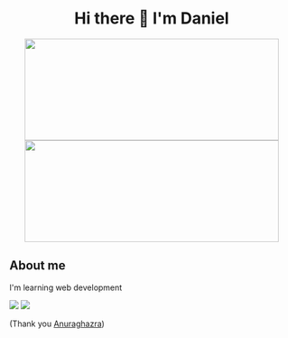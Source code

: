 <h1 align="center">Hi there 👋 I'm Daniel</h1>

<p align="center">
 
  <img height="180em" src="https://github-readme-stats.vercel.app/api?username=luis-dt&show_icons=true&hide_border=true&&count_private=true&include_all_commits=true&theme=tokyonight&hide_stars=false" width = 450 />
   <img height="180em" src = "https://github-readme-streak-stats.herokuapp.com?user=luis-dt&theme=dark&hide_border=true" width = 450>
</p>
 
 
 ## About me
 I'm learning web development
 
<img src="https://github-readme-stats.vercel.app/api/top-langs/?username=luis-dt&layout=compact&theme=tokyonight&hide_border=true&card_width=450" />

<img src="https://github-readme-stats.vercel.app/api/wakatime?username=ltisoy&theme=cobalt&hide_border=true&card_width=450" />


(Thank you <a target="_blank" href="https://github.com/anuraghazra/github-readme-stats">Anuraghazra</a>)
